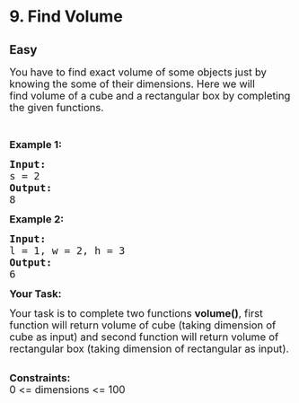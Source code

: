 # 9. Find Volume
## Easy 
<div class="problem-statement">
                <p></p><p><span style="font-size:18px">You have to find&nbsp;exact volume of some objects just by knowing the some of their dimensions. Here we will find&nbsp;volume of a cube&nbsp;and a rectangular box by completing the given functions.</span></p>

<p>&nbsp;</p>

<p><span style="font-size:18px"><strong>Example 1:</strong>&nbsp;</span></p>

<pre><span style="font-size:18px"><strong>Input:</strong>
s = 2
<strong>Output:</strong>
8</span>
</pre>

<p><span style="font-size:18px"><strong>Example 2:</strong>&nbsp;</span></p>

<pre><span style="font-size:18px"><strong>Input:</strong>
l = 1, w = 2, h = 3
<strong>Output:</strong>
6</span></pre>

<p><span style="font-size:18px"><strong>Your Task:</strong></span></p>

<p><span style="font-size:18px">Your task is to complete two functions <strong>volume()</strong>, first function will return volume of cube (taking dimension of cube as input) and second function will return volume of rectangular box (taking dimension of rectangular as input).</span></p>

<p><br>
<span style="font-size:18px"><strong>Constraints:</strong><br>
0 &lt;= dimensions &lt;= 100</span></p>
 <p></p>
            </div>